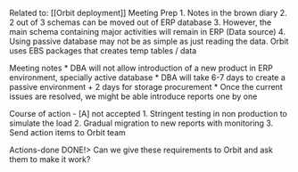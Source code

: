 Related to: [[Orbit deployment]]
Meeting Prep
    1. Notes in the brown diary 
    2. 2 out of 3 schemas can be moved out of ERP database 
    3. However, the main schema containing major activities will remain in ERP (Data source)
    4. Using passive database may not be as simple as just reading the data. Orbit uses EBS packages that creates temp tables / data

Meeting notes
    * DBA will not allow introduction of a new product in ERP environment, specially active database 
    * DBA will take 6-7 days to create a passive environment + 2 days for storage procurement
    * Once the current issues are resolved, we might be able introduce reports one by one

Course of action - [A] not accepted
    1. Stringent testing in non production to simulate the load
    2. Gradual migration to new reports with monitoring
    3. Send action items to Orbit team

Actions-done
DONE!>   Can we give these requirements to Orbit and ask them to make it work?
